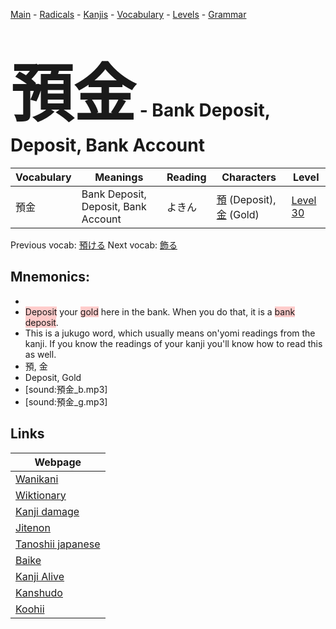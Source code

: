 <style> bigfont {font-size: 100px}</style>
[Main](../README.md) -
[Radicals](../radicals.md) -
[Kanjis](../kanjis.md) -
[Vocabulary](../vocabulary.md) -
[Levels](../levels.md) -
[Grammar](../grammar.md)
# <bigfont> 預金</bigfont> - Bank Deposit, Deposit, Bank Account 

| Vocabulary | Meanings | Reading | Characters | Level |
| --- | --- | --- | --- | --- |
| 預金 | Bank Deposit, Deposit, Bank Account | よきん |  [預](../kanjis/預.md) (Deposit), [金](../kanjis/金.md) (Gold) | [Level 30](../levels/wk_level30.md) |

Previous vocab: [預ける](預ける.md) Next vocab: [飾る](飾る.md) 

## Mnemonics:

* 
* <span style="background-color:#ffcccb"> Deposit</span> your <span style="background-color:#ffcccb"> gold</span> here in the bank. When you do that, it is a <span style="background-color:#ffcccb"> bank deposit</span>.
* This is a jukugo word, which usually means on'yomi readings from the kanji. If you know the readings of your kanji you'll know how to read this as well.
* 預, 金
* Deposit, Gold
* [sound:預金_b.mp3]
* [sound:預金_g.mp3]


## Links 

| Webpage |
| --- |
| [Wanikani          ](https://www.wanikani.com/kanji/預金) |
| [Wiktionary        ](https://en.wiktionary.org/wiki/預金) |
| [Kanji damage      ](http://www.kanjidamage.com/kanji/search?utf8=✓&q=預金) |
| [Jitenon           ](https://jitenon.com/kanji/預金) |
| [Tanoshii japanese ](https://www.tanoshiijapanese.com/dictionary/kanji.cfm?k=預金) |
| [Baike             ](https://baike.baidu.com/item/預金) |
| [Kanji Alive       ](https://app.kanjialive.com/預金) |
| [Kanshudo          ](https://www.kanshudo.com/searchmn?q=預金) |
| [Koohii            ](https://kanji.koohii.com/study/kanji/預金) |
